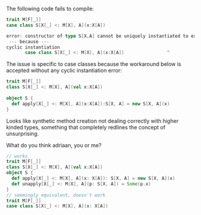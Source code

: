 The following code fails to compile:

```scala
trait M[F[_]]  
case class S[X[_] <: M[X], A](x:X[A])

error: constructor of type S[X,A] cannot be uniquely instantiated to expected type Any
 --- because ---
cyclic instantiation
       case class S[X[_] <: M[X], A](x:X[A])                ^
```

The issue is specific to case classes because the workaround below is accepted without any cyclic instantiation error:

```scala
trait M[F[_]]  
class S[X[_] <: M[X], A](val x:X[A])
  
object S {
  def apply[X[_] <: M[X], A](x:X[A]):S[X, A] = new S[X, A](x)
}
```
Looks like synthetic method creation not dealing correctly with higher kinded types, something that completely redlines the concept of unsurprising.

What do you think adriaan, you or me?
```scala
// works
trait M[F[_]]  
class S[X[_] <: M[X], A](val x:X[A])
object S {
  def apply[X[_] <: M[X], A](x: X[A]): S[X, A] = new S[X, A](x)
  def unapply[X[_] <: M[X], A](p: S[X, A]) = Some(p.x)  
}
// seemingly equivalent, doesn't work
trait M[F[_]]  
case class S[X[_] <: M[X], A](x: X[A])
```
